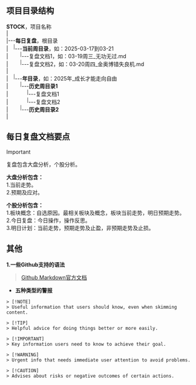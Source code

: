## 项目目录结构

**STOCK**，项目名称  
|  
|---**每日复盘**，根目录    
|&emsp;<sup>|</sup>---**当前周目录**，如：2025-03-17到03-21    
|&emsp;&emsp;&nbsp;<sup>|</sup>---复盘文档1，如：03-19周三_无功无过.md  
|&emsp;&emsp;&nbsp;<sup>|</sup>---复盘文档2，如：03-20周四_金奥博错失良机.md  
|  
|&emsp;<sup>|</sup>---**年目录**，如：2025年_成长才能走向自由  
|&emsp;&emsp;&nbsp;<sup>|</sup>---**历史周目录1**  
|&emsp;&emsp;&emsp;&nbsp;&nbsp;<sup>|</sup>---复盘文档1  
|&emsp;&emsp;&emsp;&nbsp;&nbsp;<sup>|</sup>---复盘文档2  
|&emsp;&emsp;&nbsp;<sup>|</sup>---**历史周目录2**     
|

## 每日复盘文档要点  

> [!IMPORTANT]
> 复盘包含大盘分析，个股分析。
>
> **大盘分析包含：**  
> 1.当前走势。  
> 2.预期及应对。  
> 
> **个股分析包含：**  
> 1.板块概念：自选原因。最相关板块及概念，板块当前走势，明日预期走势。  
> 2.今日复盘：今日操作，操作反思。  
> 3.明日计划：当前走势，预期走势及止盈，非预期走势及止损。  


## 其他

**1.一些Github支持的语法**

> [Github Markdown官方文档](https://docs.github.com/zh/get-started/writing-on-github/getting-started-with-writing-and-formatting-on-github/basic-writing-and-formatting-syntax#hiding-content-with-comments)

* **五种类型的警报**   

```
> [!NOTE]
> Useful information that users should know, even when skimming content.

> [!TIP]
> Helpful advice for doing things better or more easily.

> [!IMPORTANT]
> Key information users need to know to achieve their goal.

> [!WARNING]
> Urgent info that needs immediate user attention to avoid problems.

> [!CAUTION]
> Advises about risks or negative outcomes of certain actions.
```

